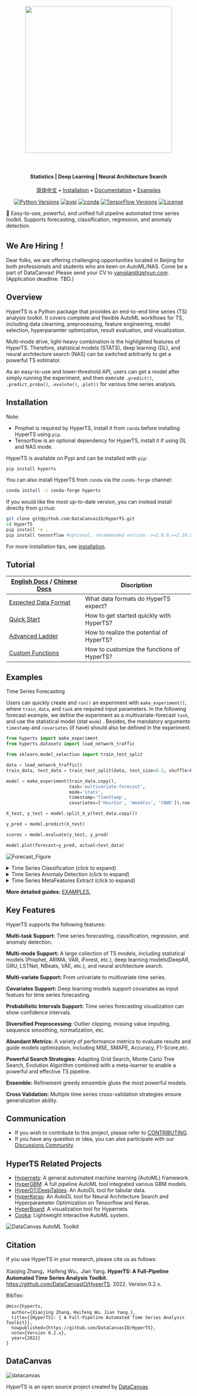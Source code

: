 <h1 align="center">
<img src="https://raw.githubusercontent.com/DataCanvasIO/HyperTS/main/docs/static/images/logo.png" width="400" align=center/>
</h1><br>

<h4 align="center">Statistics | Deep Learning | Neural Architecture Search</h4>

<div align="center">

[简体中文](README_zh_CN.md) • [Installation](https://hyperts.readthedocs.io/en/latest/contents/0200_installation.html) • [Documentation](https://hyperts.readthedocs.io/en/latest/) • [Examples](https://github.com/DataCanvasIO/HyperTS/tree/main/examples) 

[![Python Versions](https://img.shields.io/pypi/pyversions/hyperts.svg)](https://pypi.org/project/hyperts)
[![pypi](https://img.shields.io/pypi/v/hyperts.svg)](https://pypi.python.org/pypi/hyperts)
[![conda](https://img.shields.io/conda/vn/conda-forge/HyperTS.svg)](https://anaconda.org/conda-forge/HyperTS)
[![TensorFlow Versions](https://img.shields.io/badge/TensorFlow-2.0+-blue.svg)](https://pypi.org/project/hyperts)
[![License](https://img.shields.io/github/license/DataCanvasIO/hyperts.svg)](https://github.com/DataCanvasIO/hyperts/blob/master/LICENSE)
</div>

:dizzy: Easy-to-use, powerful, and unified full pipeline automated time series toolkit. Supports forecasting, classification, regression, and anomaly detection.


## We Are Hiring！
Dear folks, we are offering challenging opportunities located in Beijing for both professionals and students who are keen on AutoML/NAS. Come be a part of DataCanvas! Please send your CV to yangjian@zetyun.com. (Application deadline: TBD.) 


## Overview
HyperTS is a Python package that provides an end-to-end time series (TS) analysis toolkit. It covers complete and flexible AutoML workflows for TS, including data clearning, preprocessing, feature engineering, model selection, hyperparamter optimization, result evaluation, and visualization.

Multi-mode drive, light-heavy combination is the highlighted features of HyperTS. Therefore, statistical models (STATS), deep learning (DL), and neural architecture search (NAS) can be switched arbitrarily to get a powerful TS estimator.

As an easy-to-use and lower-threshold API, users can get a model after simply running the experiment, and then execute ```.predict()```, ```.predict_proba()```, ```.evalute()```, ```.plot()``` for various time series analysis.

## Installation

Note:

- Prophet is required by HyperTS, install it from ``conda`` before installing HyperTS using ``pip``.
- Tensorflow is an optional dependency for HyperTS, install it if using DL and NAS mode.

HyperTS is available on Pypi and can be installed with ``pip``:

```bash
pip install hyperts
```

You can also install HyperTS from ``conda`` via the ``conda-forge`` channel:

```bash
conda install -c conda-forge hyperts
```

If you would like the most up-to-date version, you can instead install direclty from ``github``:

```bash
git clone git@github.com:DataCanvasIO/HyperTS.git
cd HyperTS
pip install -e . 
pip install tensorflow #optional, recommended version: >=2.0.0,<=2.10.0
````

For more installation tips, see [installation](https://hyperts.readthedocs.io/en/latest/contents/0200_installation.html).

## Tutorial

|[English Docs](https://hyperts.readthedocs.io/en/latest/) / [Chinese Docs](https://hyperts.readthedocs.io/zh_CN/latest)| Discription |
| --------------------------------- | --------------------------------- |
[Expected Data Format](https://hyperts.readthedocs.io/en/latest/contents/0300_dataformat.html)|What data formats do HyperTS expect?|
|[Quick Start](https://hyperts.readthedocs.io/en/latest/contents/0400_quick_start.html)| How to get started quickly with HyperTS?|
|[Advanced Ladder](https://hyperts.readthedocs.io/en/latest/contents/0500_advanced_config.html)|How to realize the potential of HyperTS?|
|[Custom Functions](https://hyperts.readthedocs.io/en/latest/contents/0600_custom_functions.html)|How to customize the functions of HyperTS?|

## Examples

Time Series Forecasting

Users can quickly create and ```run()``` an experiment with ```make_experiment()```, where ```train_data```, and ```task``` are required input parameters. In the following forecast example, we define the experiment as a multivariate-forecast ```task```, and use the statistical model (stat ```mode```) . Besides, the mandatory arguments ```timestamp``` and ```covariates``` (if have) should also be defined in the experiment.

```python
from hyperts import make_experiment
from hyperts.datasets import load_network_traffic

from sklearn.model_selection import train_test_split

data = load_network_traffic()
train_data, test_data = train_test_split(data, test_size=0.2, shuffle=False)

model = make_experiment(train_data.copy(),
                        task='multivariate-forecast',
                        mode='stats',
                        timestamp='TimeStamp',
                        covariates=['HourSin', 'WeekCos', 'CBWD']).run()

X_test, y_test = model.split_X_y(test_data.copy())

y_pred = model.predict(X_test)

scores = model.evaluate(y_test, y_pred)

model.plot(forecast=y_pred, actual=test_data)
```

![Forecast_Figure](https://raw.githubusercontent.com/DataCanvasIO/HyperTS/main/docs/static/images/Actual_vs_Forecast.jpg)

<details>
  <summary>Time Series Classification (click to expand)</summary>

```python
from hyperts import make_experiment
from hyperts.datasets import load_basic_motions

from sklearn.metrics import f1_score
from sklearn.model_selection import train_test_split

data = load_basic_motions()
train_data, test_data = train_test_split(data, test_size=0.2)

model = make_experiment(train_data.copy(),
                        task='classification',
                        mode='dl',
                        tf_gpu_usage_strategy=1,
                        reward_metric='accuracy',
                        max_trials=30,
                        early_stopping_rounds=10).run()

X_test, y_test = model.split_X_y(test_data.copy())

y_pred = model.predict(X_test)
y_proba = model.predict_proba(X_test)

scores = model.evaluate(y_test, y_pred, y_proba=y_proba, metrics=['accuracy', 'auc', f1_score])

print(scores)
  ```
</details>

<details>
  <summary>Time Series Anomaly Detection (click to expand)</summary>

```python
from hyperts import make_experiment
from hyperts.datasets import load_real_known_cause_dataset

from sklearn.model_selection import train_test_split

data = load_real_known_cause_dataset()
ground_truth = data.pop('anomaly')

detection_length = 15000
train_data, test_data = train_test_split(data, test_size=detection_length, shuffle=False)

model = make_experiment(train_data.copy(),
                        task='detection',
                        mode='stats',
                        reward_metric='f1',
                        max_trials=30,
                        early_stopping_rounds=10).run()

X_test, _ = model.split_X_y(test_data.copy())
y_test = ground_truth.iloc[-detection_length:]

y_pred = model.predict(X_test)
y_proba = model.predict_proba(X_test)

scores = model.evaluate(y_test, y_pred, y_proba=y_proba)

model.plot(y_pred, actual=test_data, history=train_data, interactive=False)
  ```
</details>

<details>
  <summary>Time Series MetaFeatures Extract (click to expand)</summary>

```python
from hyperts.toolbox import metafeatures_from_timeseries
from hyperts.datasets import load_random_univariate_forecast_dataset

data = load_random_univariate_forecast_dataset()

metafeatures = metafeatures_from_timeseries(x=data, timestamp='ds', scale_ts=True)
```
</details>

**More detailed guides:** [EXAMPLES.](https://github.com/DataCanvasIO/HyperTS/tree/main/examples)

## Key Features

HyperTS supports the following features:

**Multi-task Support:** Time series forecasting, classification, regression, and anomaly detection.

**Multi-mode Support:** A large collection of TS models, including statistical models (Prophet, ARIMA, VAR, iForest, etc.), deep learning models(DeepAR, GRU, LSTNet, NBeats, VAE, etc.), and neural architecture search.

**Multi-variate Support:** From univariate to multivariate time series.

**Covariates Support:** Deep learning models support covariates as input featues for time series forecasting. 

**Probabilistic Intervals Support:** Time series forecasting visualization can show confidence intervals.

**Diversified Preprocessing:** Outlier clipping, missing value imputing, sequence smoothing, normalization, etc. 

**Abundant Metrics:** A variety of performance metrics to evaluate results and guide models optimization, including MSE, SMAPE, Accuracy, F1-Score,etc. 

**Powerful Search Strategies:** Adapting Grid Search, Monte Carlo Tree Search, Evolution Algorithm combined with a meta-learner to enable a powerful and effective TS pipeline.

**Ensemble:** Refinement greedy emsemble glues the most powerful models.

**Cross Validation:** Multiple time series cross-validation strategies ensure generalization ability.

## Communication
- If you wish to contribute to this project, please refer to [CONTRIBUTING](CONTRIBUTING.md).
- If you have any question or idea, you can alse participate with our [Discussions Community](https://github.com/DataCanvasIO/HyperTS/discussions).

## HyperTS Related Projects
* [Hypernets](https://github.com/DataCanvasIO/Hypernets): A general automated machine learning (AutoML) framework.
* [HyperGBM](https://github.com/DataCanvasIO/HyperGBM): A full pipeline AutoML tool integrated various GBM models.
* [HyperDT/DeepTables](https://github.com/DataCanvasIO/DeepTables): An AutoDL tool for tabular data.
* [HyperKeras](https://github.com/DataCanvasIO/HyperKeras): An AutoDL tool for Neural Architecture Search and Hyperparameter Optimization on Tensorflow and Keras.
* [HyperBoard](https://github.com/DataCanvasIO/HyperBoard): A visualization tool for Hypernets.
* [Cooka](https://github.com/DataCanvasIO/Cooka): Lightweight interactive AutoML system.

![DataCanvas AutoML Toolkit](https://raw.githubusercontent.com/DataCanvasIO/HyperTS/main/docs/static/images/DAT_latest.png)

## Citation

If you use HyperTS in your research, please cite us as follows:

   Xiaojing Zhang，Haifeng Wu，Jian Yang. 
   **HyperTS: A Full-Pipeline Automated Time Series Analysis Toolkit.** https://github.com/DataCanvasIO/HyperTS. 2022. Version 0.2.x.

BibTex:

```
@misc{hyperts,
  author={Xiaojing Zhang，Haifeng Wu，Jian Yang.},
  title={{HyperTS}: { A Full-Pipeline Automated Time Series Analysis Toolkit}},
  howpublished={https://github.com/DataCanvasIO/HyperTS},
  note={Version 0.2.x},
  year={2022}
}
```

## DataCanvas

![datacanvas](https://raw.githubusercontent.com/DataCanvasIO/HyperTS/main/docs/static/images/dc_logo_1.png)

HyperTS is an open source project created by [DataCanvas](https://www.datacanvas.com/). 
